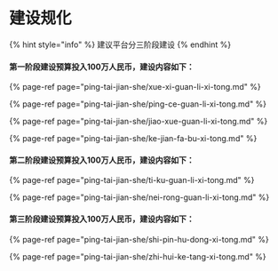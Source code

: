 # 建设规化



{% hint style="info" %}
建议平台分三阶段建设
{% endhint %}

#### 第一阶段建设预算投入100万人民币，建设内容如下：

{% page-ref page="ping-tai-jian-she/xue-xi-guan-li-xi-tong.md" %}

{% page-ref page="ping-tai-jian-she/ping-ce-guan-li-xi-tong.md" %}

{% page-ref page="ping-tai-jian-she/jiao-xue-guan-li-xi-tong.md" %}

{% page-ref page="ping-tai-jian-she/ke-jian-fa-bu-xi-tong.md" %}

#### 第二阶段建设预算投入100万人民币，建设内容如下：

{% page-ref page="ping-tai-jian-she/ti-ku-guan-li-xi-tong.md" %}

{% page-ref page="ping-tai-jian-she/nei-rong-guan-li-xi-tong.md" %}

#### 第三阶段建设预算投入100万人民币，建设内容如下：

{% page-ref page="ping-tai-jian-she/shi-pin-hu-dong-xi-tong.md" %}

{% page-ref page="ping-tai-jian-she/zhi-hui-ke-tang-xi-tong.md" %}





